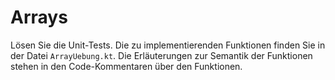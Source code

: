 # Arrays
Lösen Sie die Unit-Tests. Die zu implementierenden Funktionen finden Sie in der Datei
`ArrayUebung.kt`. Die Erläuterungen zur Semantik der Funktionen stehen in den Code-Kommentaren
über den Funktionen.
